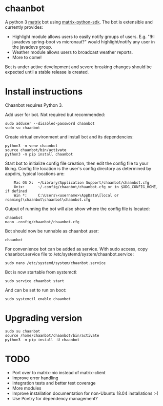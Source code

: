 # chaanbot

A python 3 [matrix](https://matrix.org) bot using [matrix-python-sdk](https://github.com/matrix-org/matrix-python-sdk).
The bot is extensible and currently provides:
* Highlight module allows users to easily notify groups of users.
E.g. "!hl javadevs spring-boot vs micronaut?" would highlight/notify any user in the javadevs group.
* Weather module allows users to broadcast weather reports.
* More to come!

Bot is under active development and severe breaking changes should be expected until a stable release is created.

# Install instructions
Chaanbot requires Python 3.

Add user for bot. Not required but recommended:
```
sudo adduser --disabled-password chaanbot
sudo su chaanbot
```

Create virtual environment and install bot and its dependencies:
```
python3 -m venv chaanbot
source chaanbot/bin/activate
python3 -m pip install chaanbot
```

Start bot to initialize config file creation, then edit the config file to your liking.
Config file location is the user's config directory as determined by appdirs, typical locations are:

        Mac OS X:  ~/Library/Application Support/chaanbot/chaanbot.cfg
        Unix:      ~/.config/chaanbot/chaanbot.cfg or in $XDG_CONFIG_HOME, if defined
        Win *:     C:\Users\<username>\AppData\[local or roaming]\chaanbot\chaanbot\chaanbot.cfg

Output of running the bot will also show where the config file is located:
```
chaanbot
nano .config/chaanbot/chaanbot.cfg
```

Bot should now be runnable as chaanbot user:
```
chaanbot
```

For convenience bot can be added as service.
With sudo access, copy chaanbot.service file to /etc/systemd/system/chaanbot.service:
```
sudo nano /etc/systemd/system/chaanbot.service
```
Bot is now startable from systemctl:

```
sudo service chaanbot start
```

And can be set to run on boot:
```
sudo systemctl enable chaanbot
```

# Upgrading version
```
sudo su chaanbot
source /home/chaanbot/chaanbot/bin/activate
python3 -m pip install -U chaanbot
```

# TODO
* Port over to matrix-nio instead of matrix-client
* Improve error handling
* Integration tests and better test coverage
* More modules
* Improve installation documentation for non-Ubuntu 18.04 installations :-)
* Use Poetry for dependency management?
